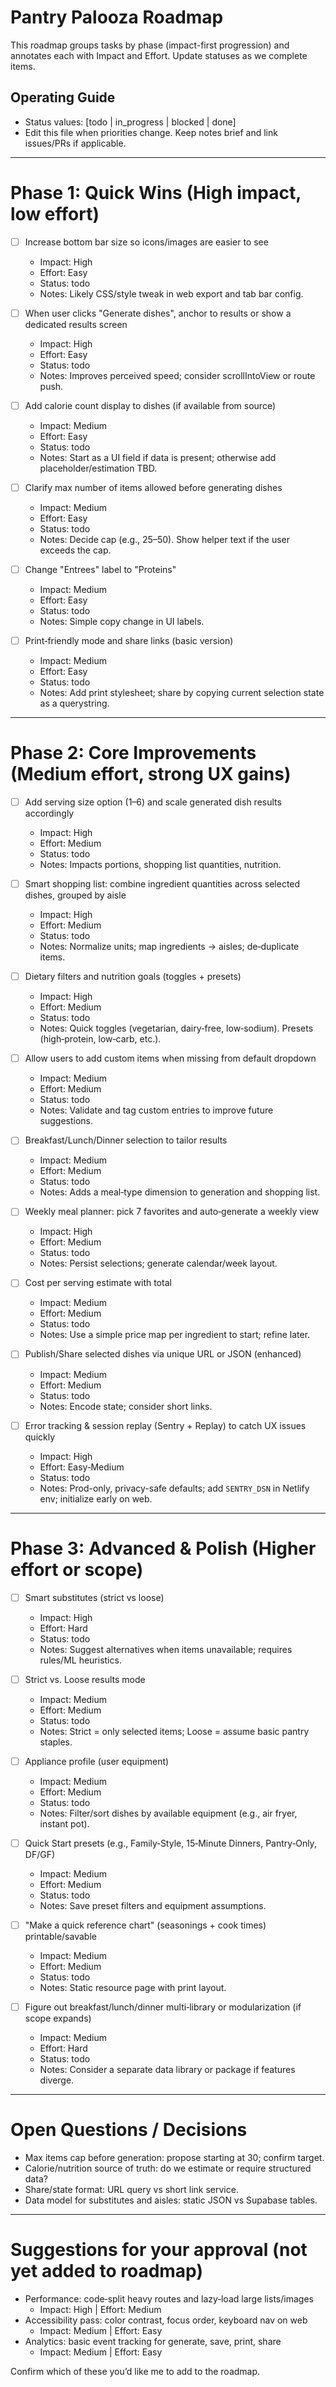 # Pantry Palooza Roadmap

This roadmap groups tasks by phase (impact-first progression) and annotates each with Impact and Effort. Update statuses as we complete items.

## Operating Guide
- Status values: [todo | in_progress | blocked | done]
- Edit this file when priorities change. Keep notes brief and link issues/PRs if applicable.

---

# Phase 1: Quick Wins (High impact, low effort)
- [ ] Increase bottom bar size so icons/images are easier to see
  - Impact: High
  - Effort: Easy
  - Status: todo
  - Notes: Likely CSS/style tweak in web export and tab bar config.

- [ ] When user clicks "Generate dishes", anchor to results or show a dedicated results screen
  - Impact: High
  - Effort: Easy
  - Status: todo
  - Notes: Improves perceived speed; consider scrollIntoView or route push.

- [ ] Add calorie count display to dishes (if available from source)
  - Impact: Medium
  - Effort: Easy
  - Status: todo
  - Notes: Start as a UI field if data is present; otherwise add placeholder/estimation TBD.

- [ ] Clarify max number of items allowed before generating dishes
  - Impact: Medium
  - Effort: Easy
  - Status: todo
  - Notes: Decide cap (e.g., 25–50). Show helper text if the user exceeds the cap.

- [ ] Change "Entrees" label to "Proteins"
  - Impact: Medium
  - Effort: Easy
  - Status: todo
  - Notes: Simple copy change in UI labels.

- [ ] Print‑friendly mode and share links (basic version)
  - Impact: Medium
  - Effort: Easy
  - Status: todo
  - Notes: Add print stylesheet; share by copying current selection state as a querystring.

---

# Phase 2: Core Improvements (Medium effort, strong UX gains)
- [ ] Add serving size option (1–6) and scale generated dish results accordingly
  - Impact: High
  - Effort: Medium
  - Status: todo
  - Notes: Impacts portions, shopping list quantities, nutrition.

- [ ] Smart shopping list: combine ingredient quantities across selected dishes, grouped by aisle
  - Impact: High
  - Effort: Medium
  - Status: todo
  - Notes: Normalize units; map ingredients → aisles; de‑duplicate items.

- [ ] Dietary filters and nutrition goals (toggles + presets)
  - Impact: High
  - Effort: Medium
  - Status: todo
  - Notes: Quick toggles (vegetarian, dairy‑free, low‑sodium). Presets (high‑protein, low‑carb, etc.).

- [ ] Allow users to add custom items when missing from default dropdown
  - Impact: Medium
  - Effort: Medium
  - Status: todo
  - Notes: Validate and tag custom entries to improve future suggestions.

- [ ] Breakfast/Lunch/Dinner selection to tailor results
  - Impact: Medium
  - Effort: Medium
  - Status: todo
  - Notes: Adds a meal‑type dimension to generation and shopping list.

- [ ] Weekly meal planner: pick 7 favorites and auto‑generate a weekly view
  - Impact: High
  - Effort: Medium
  - Status: todo
  - Notes: Persist selections; generate calendar/week layout.

- [ ] Cost per serving estimate with total
  - Impact: Medium
  - Effort: Medium
  - Status: todo
  - Notes: Use a simple price map per ingredient to start; refine later.

- [ ] Publish/Share selected dishes via unique URL or JSON (enhanced)
  - Impact: Medium
  - Effort: Medium
  - Status: todo
  - Notes: Encode state; consider short links.

- [ ] Error tracking & session replay (Sentry + Replay) to catch UX issues quickly
  - Impact: High
  - Effort: Easy‑Medium
  - Status: todo
  - Notes: Prod-only, privacy-safe defaults; add `SENTRY_DSN` in Netlify env; initialize early on web.

---

# Phase 3: Advanced & Polish (Higher effort or scope)
- [ ] Smart substitutes (strict vs loose)
  - Impact: High
  - Effort: Hard
  - Status: todo
  - Notes: Suggest alternatives when items unavailable; requires rules/ML heuristics.

- [ ] Strict vs. Loose results mode
  - Impact: Medium
  - Effort: Medium
  - Status: todo
  - Notes: Strict = only selected items; Loose = assume basic pantry staples.

- [ ] Appliance profile (user equipment)
  - Impact: Medium
  - Effort: Medium
  - Status: todo
  - Notes: Filter/sort dishes by available equipment (e.g., air fryer, instant pot).

- [ ] Quick Start presets (e.g., Family‑Style, 15‑Minute Dinners, Pantry‑Only, DF/GF)
  - Impact: Medium
  - Effort: Medium
  - Status: todo
  - Notes: Save preset filters and equipment assumptions.

- [ ] "Make a quick reference chart" (seasonings + cook times) printable/savable
  - Impact: Medium
  - Effort: Medium
  - Status: todo
  - Notes: Static resource page with print layout.

- [ ] Figure out breakfast/lunch/dinner multi‑library or modularization (if scope expands)
  - Impact: Medium
  - Effort: Hard
  - Status: todo
  - Notes: Consider a separate data library or package if features diverge.

---

# Open Questions / Decisions
- Max items cap before generation: propose starting at 30; confirm target.
- Calorie/nutrition source of truth: do we estimate or require structured data?
- Share/state format: URL query vs short link service.
- Data model for substitutes and aisles: static JSON vs Supabase tables.

---

# Suggestions for your approval (not yet added to roadmap)
- Performance: code‑split heavy routes and lazy‑load large lists/images
  - Impact: High | Effort: Medium
- Accessibility pass: color contrast, focus order, keyboard nav on web
  - Impact: Medium | Effort: Easy
- Analytics: basic event tracking for generate, save, print, share
  - Impact: Medium | Effort: Easy

Confirm which of these you’d like me to add to the roadmap.
